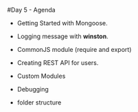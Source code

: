 #Day 5 - Agenda

* Getting Started with Mongoose.
* Logging message with **winston**.
* CommonJS module (require and export)
* Creating REST API for users.


* Custom Modules


* Debugging
* folder structure
